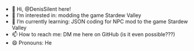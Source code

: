 - 👋 Hi, @DenisSilent here!
- 👀 I’m interested in: modding the game Stardew Valley
- 🌱 I’m currently learning: JSON coding for NPC mod to the game Stardew Valley
- 📫 How to reach me: DM me here on GitHub (is it even possible???)
- 😄 Pronouns: He

<!---
DenisSilent/DenisSilent is a ✨ special ✨ repository because its `README.md` (this file) appears on your GitHub profile.
You can click the Preview link to take a look at your changes.
--->
